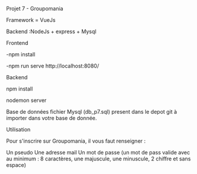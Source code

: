 Projet 7 - Groupomania


Framework = VueJs

Backend :NodeJs + express + Mysql

Frontend

-npm install

-npm run serve 
http://localhost:8080/

Backend

npm install

nodemon server

Base de données
fichier Mysql (db_p7.sql) present dans le depot git à importer dans votre base de donnée.

Utilisation

Pour s'inscrire sur Groupomania, il vous faut renseigner :

Un pseudo
Une adresse mail 
Un mot de passe (un mot de pass valide avec au minimum : 8 caractères, une majuscule, une minuscule, 2 chiffre et sans espace)

